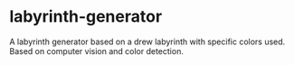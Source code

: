 # labyrinth-generator
A labyrinth generator based on a drew labyrinth with specific colors used. Based on computer vision and color detection.
